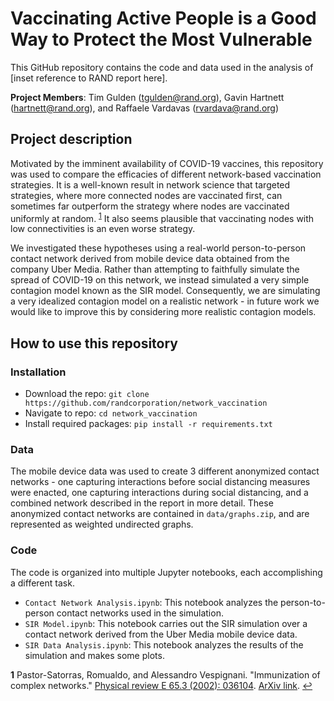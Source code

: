 # Vaccinating Active People is a Good Way to Protect the Most Vulnerable

This GitHub repository contains the code and data used in the analysis of [inset reference to RAND report here].

**Project Members**: Tim Gulden (tgulden@rand.org), Gavin Hartnett (hartnett@rand.org), and Raffaele Vardavas (rvardava@rand.org)

## Project description
Motivated by the imminent availability of COVID-19 vaccines, this repository was used to compare the efficacies of different network-based vaccination strategies. It is a well-known result in network science that targeted strategies, where more connected nodes are vaccinated first, can sometimes far outperform the strategy where nodes are vaccinated uniformly at random. <sup id="pastor-satorras">[1](#f1)</sup> It also seems plausible that vaccinating nodes with low connectivities is an even worse strategy.

We investigated these hypotheses using a real-world person-to-person contact network derived from mobile device data obtained from the company Uber Media. Rather than attempting to faithfully simulate the spread of COVID-19 on this network, we instead simulated a very simple contagion model known as the SIR model. Consequently, we are simulating a very idealized contagion model on a realistic network - in future work we would like to improve this by considering more realistic contagion models.

## How to use this repository

### Installation
- Download the repo: `git clone https://github.com/randcorporation/network_vaccination`
- Navigate to repo: `cd network_vaccination`
- Install required packages: `pip install -r requirements.txt`

### Data
The mobile device data was used to create 3 different anonymized contact networks - one capturing interactions before social distancing measures were enacted, one capturing interactions during social distancing, and a combined network described in the report in more detail. These anonymized contact networks are contained in `data/graphs.zip`, and are represented as weighted undirected graphs.

### Code
The code is organized into multiple Jupyter notebooks, each accomplishing a different task.
  - `Contact Network Analysis.ipynb`: This notebook analyzes the person-to-person contact networks used in the simulation.
  - `SIR Model.ipynb`: This notebook carries out the SIR simulation over a contact network derived from the Uber Media mobile device data.
  - `SIR Data Analysis.ipynb`: This notebook analyzes the results of the simulation and makes some plots.

<b id="f1">1</b> Pastor-Satorras, Romualdo, and Alessandro Vespignani. "Immunization of complex networks."  [Physical review E 65.3 (2002): 036104](https://journals.aps.org/pre/abstract/10.1103/PhysRevE.65.036104). [ArXiv link](https://arxiv.org/abs/cond-mat/0107066). [↩](#a1)
